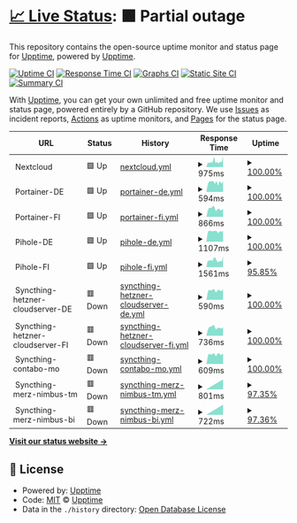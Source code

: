 # [📈 Live Status](https://upptime.github.io/upptime): <!--live status--> **🟧 Partial outage**

This repository contains the open-source uptime monitor and status page for [Upptime](https://upptime.js.org), powered by [Upptime](https://github.com/upptime/upptime).

[![Uptime CI](https://github.com/thomasmerz/upptime/workflows/Uptime%20CI/badge.svg)](https://github.com/upptime/upptime/actions?query=workflow%3A%22Uptime+CI%22)
[![Response Time CI](https://github.com/thomasmerz/upptime/workflows/Response%20Time%20CI/badge.svg)](https://github.com/upptime/upptime/actions?query=workflow%3A%22Response+Time+CI%22)
[![Graphs CI](https://github.com/thomasmerz/upptime/workflows/Graphs%20CI/badge.svg)](https://github.com/upptime/upptime/actions?query=workflow%3A%22Graphs+CI%22)
[![Static Site CI](https://github.com/thomasmerz/upptime/workflows/Static%20Site%20CI/badge.svg)](https://github.com/upptime/upptime/actions?query=workflow%3A%22Static+Site+CI%22)
[![Summary CI](https://github.com/thomasmerz/upptime/workflows/Summary%20CI/badge.svg)](https://github.com/upptime/upptime/actions?query=workflow%3A%22Summary+CI%22)

With [Upptime](https://upptime.js.org), you can get your own unlimited and free uptime monitor and status page, powered entirely by a GitHub repository. We use [Issues](https://github.com/upptime/upptime/issues) as incident reports, [Actions](https://github.com/upptime/upptime/actions) as uptime monitors, and [Pages](https://upptime.github.io/upptime) for the status page.

<!--start: status pages-->
<!-- This summary is generated by Upptime (https://github.com/upptime/upptime) -->
<!-- Do not edit this manually, your changes will be overwritten -->
<!-- prettier-ignore -->
| URL | Status | History | Response Time | Uptime |
| --- | ------ | ------- | ------------- | ------ |
| <img alt="" src="$URL_NEXTCLOUD_ICO" height="13"> Nextcloud | 🟩 Up | [nextcloud.yml](https://github.com/thomasmerz/upptime/commits/master/history/nextcloud.yml) | <details><summary><img alt="Response time graph" src="./graphs/nextcloud/response-time-week.png" height="20"> 975ms</summary><br><a href="https://thomasmerz.github.io/upptime/history/nextcloud"><img alt="Response time 975" src="https://img.shields.io/endpoint?url=https%3A%2F%2Fraw.githubusercontent.com%2Fthomasmerz%2Fupptime%2Fmaster%2Fapi%2Fnextcloud%2Fresponse-time.json"></a><br><a href="https://thomasmerz.github.io/upptime/history/nextcloud"><img alt="24-hour response time 975" src="https://img.shields.io/endpoint?url=https%3A%2F%2Fraw.githubusercontent.com%2Fthomasmerz%2Fupptime%2Fmaster%2Fapi%2Fnextcloud%2Fresponse-time-day.json"></a><br><a href="https://thomasmerz.github.io/upptime/history/nextcloud"><img alt="7-day response time 975" src="https://img.shields.io/endpoint?url=https%3A%2F%2Fraw.githubusercontent.com%2Fthomasmerz%2Fupptime%2Fmaster%2Fapi%2Fnextcloud%2Fresponse-time-week.json"></a><br><a href="https://thomasmerz.github.io/upptime/history/nextcloud"><img alt="30-day response time 975" src="https://img.shields.io/endpoint?url=https%3A%2F%2Fraw.githubusercontent.com%2Fthomasmerz%2Fupptime%2Fmaster%2Fapi%2Fnextcloud%2Fresponse-time-month.json"></a><br><a href="https://thomasmerz.github.io/upptime/history/nextcloud"><img alt="1-year response time 975" src="https://img.shields.io/endpoint?url=https%3A%2F%2Fraw.githubusercontent.com%2Fthomasmerz%2Fupptime%2Fmaster%2Fapi%2Fnextcloud%2Fresponse-time-year.json"></a></details> | <details><summary><a href="https://thomasmerz.github.io/upptime/history/nextcloud">100.00%</a></summary><a href="https://thomasmerz.github.io/upptime/history/nextcloud"><img alt="All-time uptime 100.00%" src="https://img.shields.io/endpoint?url=https%3A%2F%2Fraw.githubusercontent.com%2Fthomasmerz%2Fupptime%2Fmaster%2Fapi%2Fnextcloud%2Fuptime.json"></a><br><a href="https://thomasmerz.github.io/upptime/history/nextcloud"><img alt="24-hour uptime 100.00%" src="https://img.shields.io/endpoint?url=https%3A%2F%2Fraw.githubusercontent.com%2Fthomasmerz%2Fupptime%2Fmaster%2Fapi%2Fnextcloud%2Fuptime-day.json"></a><br><a href="https://thomasmerz.github.io/upptime/history/nextcloud"><img alt="7-day uptime 100.00%" src="https://img.shields.io/endpoint?url=https%3A%2F%2Fraw.githubusercontent.com%2Fthomasmerz%2Fupptime%2Fmaster%2Fapi%2Fnextcloud%2Fuptime-week.json"></a><br><a href="https://thomasmerz.github.io/upptime/history/nextcloud"><img alt="30-day uptime 100.00%" src="https://img.shields.io/endpoint?url=https%3A%2F%2Fraw.githubusercontent.com%2Fthomasmerz%2Fupptime%2Fmaster%2Fapi%2Fnextcloud%2Fuptime-month.json"></a><br><a href="https://thomasmerz.github.io/upptime/history/nextcloud"><img alt="1-year uptime 100.00%" src="https://img.shields.io/endpoint?url=https%3A%2F%2Fraw.githubusercontent.com%2Fthomasmerz%2Fupptime%2Fmaster%2Fapi%2Fnextcloud%2Fuptime-year.json"></a></details>
| <img alt="" src="https://www.portainer.io/favicon.ico" height="13"> Portainer-DE | 🟩 Up | [portainer-de.yml](https://github.com/thomasmerz/upptime/commits/master/history/portainer-de.yml) | <details><summary><img alt="Response time graph" src="./graphs/portainer-de/response-time-week.png" height="20"> 594ms</summary><br><a href="https://thomasmerz.github.io/upptime/history/portainer-de"><img alt="Response time 594" src="https://img.shields.io/endpoint?url=https%3A%2F%2Fraw.githubusercontent.com%2Fthomasmerz%2Fupptime%2Fmaster%2Fapi%2Fportainer-de%2Fresponse-time.json"></a><br><a href="https://thomasmerz.github.io/upptime/history/portainer-de"><img alt="24-hour response time 594" src="https://img.shields.io/endpoint?url=https%3A%2F%2Fraw.githubusercontent.com%2Fthomasmerz%2Fupptime%2Fmaster%2Fapi%2Fportainer-de%2Fresponse-time-day.json"></a><br><a href="https://thomasmerz.github.io/upptime/history/portainer-de"><img alt="7-day response time 594" src="https://img.shields.io/endpoint?url=https%3A%2F%2Fraw.githubusercontent.com%2Fthomasmerz%2Fupptime%2Fmaster%2Fapi%2Fportainer-de%2Fresponse-time-week.json"></a><br><a href="https://thomasmerz.github.io/upptime/history/portainer-de"><img alt="30-day response time 594" src="https://img.shields.io/endpoint?url=https%3A%2F%2Fraw.githubusercontent.com%2Fthomasmerz%2Fupptime%2Fmaster%2Fapi%2Fportainer-de%2Fresponse-time-month.json"></a><br><a href="https://thomasmerz.github.io/upptime/history/portainer-de"><img alt="1-year response time 594" src="https://img.shields.io/endpoint?url=https%3A%2F%2Fraw.githubusercontent.com%2Fthomasmerz%2Fupptime%2Fmaster%2Fapi%2Fportainer-de%2Fresponse-time-year.json"></a></details> | <details><summary><a href="https://thomasmerz.github.io/upptime/history/portainer-de">100.00%</a></summary><a href="https://thomasmerz.github.io/upptime/history/portainer-de"><img alt="All-time uptime 100.00%" src="https://img.shields.io/endpoint?url=https%3A%2F%2Fraw.githubusercontent.com%2Fthomasmerz%2Fupptime%2Fmaster%2Fapi%2Fportainer-de%2Fuptime.json"></a><br><a href="https://thomasmerz.github.io/upptime/history/portainer-de"><img alt="24-hour uptime 100.00%" src="https://img.shields.io/endpoint?url=https%3A%2F%2Fraw.githubusercontent.com%2Fthomasmerz%2Fupptime%2Fmaster%2Fapi%2Fportainer-de%2Fuptime-day.json"></a><br><a href="https://thomasmerz.github.io/upptime/history/portainer-de"><img alt="7-day uptime 100.00%" src="https://img.shields.io/endpoint?url=https%3A%2F%2Fraw.githubusercontent.com%2Fthomasmerz%2Fupptime%2Fmaster%2Fapi%2Fportainer-de%2Fuptime-week.json"></a><br><a href="https://thomasmerz.github.io/upptime/history/portainer-de"><img alt="30-day uptime 100.00%" src="https://img.shields.io/endpoint?url=https%3A%2F%2Fraw.githubusercontent.com%2Fthomasmerz%2Fupptime%2Fmaster%2Fapi%2Fportainer-de%2Fuptime-month.json"></a><br><a href="https://thomasmerz.github.io/upptime/history/portainer-de"><img alt="1-year uptime 100.00%" src="https://img.shields.io/endpoint?url=https%3A%2F%2Fraw.githubusercontent.com%2Fthomasmerz%2Fupptime%2Fmaster%2Fapi%2Fportainer-de%2Fuptime-year.json"></a></details>
| <img alt="" src="https://www.portainer.io/favicon.ico" height="13"> Portainer-FI | 🟩 Up | [portainer-fi.yml](https://github.com/thomasmerz/upptime/commits/master/history/portainer-fi.yml) | <details><summary><img alt="Response time graph" src="./graphs/portainer-fi/response-time-week.png" height="20"> 866ms</summary><br><a href="https://thomasmerz.github.io/upptime/history/portainer-fi"><img alt="Response time 866" src="https://img.shields.io/endpoint?url=https%3A%2F%2Fraw.githubusercontent.com%2Fthomasmerz%2Fupptime%2Fmaster%2Fapi%2Fportainer-fi%2Fresponse-time.json"></a><br><a href="https://thomasmerz.github.io/upptime/history/portainer-fi"><img alt="24-hour response time 866" src="https://img.shields.io/endpoint?url=https%3A%2F%2Fraw.githubusercontent.com%2Fthomasmerz%2Fupptime%2Fmaster%2Fapi%2Fportainer-fi%2Fresponse-time-day.json"></a><br><a href="https://thomasmerz.github.io/upptime/history/portainer-fi"><img alt="7-day response time 866" src="https://img.shields.io/endpoint?url=https%3A%2F%2Fraw.githubusercontent.com%2Fthomasmerz%2Fupptime%2Fmaster%2Fapi%2Fportainer-fi%2Fresponse-time-week.json"></a><br><a href="https://thomasmerz.github.io/upptime/history/portainer-fi"><img alt="30-day response time 866" src="https://img.shields.io/endpoint?url=https%3A%2F%2Fraw.githubusercontent.com%2Fthomasmerz%2Fupptime%2Fmaster%2Fapi%2Fportainer-fi%2Fresponse-time-month.json"></a><br><a href="https://thomasmerz.github.io/upptime/history/portainer-fi"><img alt="1-year response time 866" src="https://img.shields.io/endpoint?url=https%3A%2F%2Fraw.githubusercontent.com%2Fthomasmerz%2Fupptime%2Fmaster%2Fapi%2Fportainer-fi%2Fresponse-time-year.json"></a></details> | <details><summary><a href="https://thomasmerz.github.io/upptime/history/portainer-fi">100.00%</a></summary><a href="https://thomasmerz.github.io/upptime/history/portainer-fi"><img alt="All-time uptime 100.00%" src="https://img.shields.io/endpoint?url=https%3A%2F%2Fraw.githubusercontent.com%2Fthomasmerz%2Fupptime%2Fmaster%2Fapi%2Fportainer-fi%2Fuptime.json"></a><br><a href="https://thomasmerz.github.io/upptime/history/portainer-fi"><img alt="24-hour uptime 100.00%" src="https://img.shields.io/endpoint?url=https%3A%2F%2Fraw.githubusercontent.com%2Fthomasmerz%2Fupptime%2Fmaster%2Fapi%2Fportainer-fi%2Fuptime-day.json"></a><br><a href="https://thomasmerz.github.io/upptime/history/portainer-fi"><img alt="7-day uptime 100.00%" src="https://img.shields.io/endpoint?url=https%3A%2F%2Fraw.githubusercontent.com%2Fthomasmerz%2Fupptime%2Fmaster%2Fapi%2Fportainer-fi%2Fuptime-week.json"></a><br><a href="https://thomasmerz.github.io/upptime/history/portainer-fi"><img alt="30-day uptime 100.00%" src="https://img.shields.io/endpoint?url=https%3A%2F%2Fraw.githubusercontent.com%2Fthomasmerz%2Fupptime%2Fmaster%2Fapi%2Fportainer-fi%2Fuptime-month.json"></a><br><a href="https://thomasmerz.github.io/upptime/history/portainer-fi"><img alt="1-year uptime 100.00%" src="https://img.shields.io/endpoint?url=https%3A%2F%2Fraw.githubusercontent.com%2Fthomasmerz%2Fupptime%2Fmaster%2Fapi%2Fportainer-fi%2Fuptime-year.json"></a></details>
| <img alt="" src="https://pi-hole.net/favicon.ico" height="13"> Pihole-DE | 🟩 Up | [pihole-de.yml](https://github.com/thomasmerz/upptime/commits/master/history/pihole-de.yml) | <details><summary><img alt="Response time graph" src="./graphs/pihole-de/response-time-week.png" height="20"> 1107ms</summary><br><a href="https://thomasmerz.github.io/upptime/history/pihole-de"><img alt="Response time 1107" src="https://img.shields.io/endpoint?url=https%3A%2F%2Fraw.githubusercontent.com%2Fthomasmerz%2Fupptime%2Fmaster%2Fapi%2Fpihole-de%2Fresponse-time.json"></a><br><a href="https://thomasmerz.github.io/upptime/history/pihole-de"><img alt="24-hour response time 1107" src="https://img.shields.io/endpoint?url=https%3A%2F%2Fraw.githubusercontent.com%2Fthomasmerz%2Fupptime%2Fmaster%2Fapi%2Fpihole-de%2Fresponse-time-day.json"></a><br><a href="https://thomasmerz.github.io/upptime/history/pihole-de"><img alt="7-day response time 1107" src="https://img.shields.io/endpoint?url=https%3A%2F%2Fraw.githubusercontent.com%2Fthomasmerz%2Fupptime%2Fmaster%2Fapi%2Fpihole-de%2Fresponse-time-week.json"></a><br><a href="https://thomasmerz.github.io/upptime/history/pihole-de"><img alt="30-day response time 1107" src="https://img.shields.io/endpoint?url=https%3A%2F%2Fraw.githubusercontent.com%2Fthomasmerz%2Fupptime%2Fmaster%2Fapi%2Fpihole-de%2Fresponse-time-month.json"></a><br><a href="https://thomasmerz.github.io/upptime/history/pihole-de"><img alt="1-year response time 1107" src="https://img.shields.io/endpoint?url=https%3A%2F%2Fraw.githubusercontent.com%2Fthomasmerz%2Fupptime%2Fmaster%2Fapi%2Fpihole-de%2Fresponse-time-year.json"></a></details> | <details><summary><a href="https://thomasmerz.github.io/upptime/history/pihole-de">100.00%</a></summary><a href="https://thomasmerz.github.io/upptime/history/pihole-de"><img alt="All-time uptime 100.00%" src="https://img.shields.io/endpoint?url=https%3A%2F%2Fraw.githubusercontent.com%2Fthomasmerz%2Fupptime%2Fmaster%2Fapi%2Fpihole-de%2Fuptime.json"></a><br><a href="https://thomasmerz.github.io/upptime/history/pihole-de"><img alt="24-hour uptime 100.00%" src="https://img.shields.io/endpoint?url=https%3A%2F%2Fraw.githubusercontent.com%2Fthomasmerz%2Fupptime%2Fmaster%2Fapi%2Fpihole-de%2Fuptime-day.json"></a><br><a href="https://thomasmerz.github.io/upptime/history/pihole-de"><img alt="7-day uptime 100.00%" src="https://img.shields.io/endpoint?url=https%3A%2F%2Fraw.githubusercontent.com%2Fthomasmerz%2Fupptime%2Fmaster%2Fapi%2Fpihole-de%2Fuptime-week.json"></a><br><a href="https://thomasmerz.github.io/upptime/history/pihole-de"><img alt="30-day uptime 100.00%" src="https://img.shields.io/endpoint?url=https%3A%2F%2Fraw.githubusercontent.com%2Fthomasmerz%2Fupptime%2Fmaster%2Fapi%2Fpihole-de%2Fuptime-month.json"></a><br><a href="https://thomasmerz.github.io/upptime/history/pihole-de"><img alt="1-year uptime 100.00%" src="https://img.shields.io/endpoint?url=https%3A%2F%2Fraw.githubusercontent.com%2Fthomasmerz%2Fupptime%2Fmaster%2Fapi%2Fpihole-de%2Fuptime-year.json"></a></details>
| <img alt="" src="https://pi-hole.net/favicon.ico" height="13"> Pihole-FI | 🟩 Up | [pihole-fi.yml](https://github.com/thomasmerz/upptime/commits/master/history/pihole-fi.yml) | <details><summary><img alt="Response time graph" src="./graphs/pihole-fi/response-time-week.png" height="20"> 1561ms</summary><br><a href="https://thomasmerz.github.io/upptime/history/pihole-fi"><img alt="Response time 1561" src="https://img.shields.io/endpoint?url=https%3A%2F%2Fraw.githubusercontent.com%2Fthomasmerz%2Fupptime%2Fmaster%2Fapi%2Fpihole-fi%2Fresponse-time.json"></a><br><a href="https://thomasmerz.github.io/upptime/history/pihole-fi"><img alt="24-hour response time 1561" src="https://img.shields.io/endpoint?url=https%3A%2F%2Fraw.githubusercontent.com%2Fthomasmerz%2Fupptime%2Fmaster%2Fapi%2Fpihole-fi%2Fresponse-time-day.json"></a><br><a href="https://thomasmerz.github.io/upptime/history/pihole-fi"><img alt="7-day response time 1561" src="https://img.shields.io/endpoint?url=https%3A%2F%2Fraw.githubusercontent.com%2Fthomasmerz%2Fupptime%2Fmaster%2Fapi%2Fpihole-fi%2Fresponse-time-week.json"></a><br><a href="https://thomasmerz.github.io/upptime/history/pihole-fi"><img alt="30-day response time 1561" src="https://img.shields.io/endpoint?url=https%3A%2F%2Fraw.githubusercontent.com%2Fthomasmerz%2Fupptime%2Fmaster%2Fapi%2Fpihole-fi%2Fresponse-time-month.json"></a><br><a href="https://thomasmerz.github.io/upptime/history/pihole-fi"><img alt="1-year response time 1561" src="https://img.shields.io/endpoint?url=https%3A%2F%2Fraw.githubusercontent.com%2Fthomasmerz%2Fupptime%2Fmaster%2Fapi%2Fpihole-fi%2Fresponse-time-year.json"></a></details> | <details><summary><a href="https://thomasmerz.github.io/upptime/history/pihole-fi">95.85%</a></summary><a href="https://thomasmerz.github.io/upptime/history/pihole-fi"><img alt="All-time uptime 95.85%" src="https://img.shields.io/endpoint?url=https%3A%2F%2Fraw.githubusercontent.com%2Fthomasmerz%2Fupptime%2Fmaster%2Fapi%2Fpihole-fi%2Fuptime.json"></a><br><a href="https://thomasmerz.github.io/upptime/history/pihole-fi"><img alt="24-hour uptime 95.85%" src="https://img.shields.io/endpoint?url=https%3A%2F%2Fraw.githubusercontent.com%2Fthomasmerz%2Fupptime%2Fmaster%2Fapi%2Fpihole-fi%2Fuptime-day.json"></a><br><a href="https://thomasmerz.github.io/upptime/history/pihole-fi"><img alt="7-day uptime 95.85%" src="https://img.shields.io/endpoint?url=https%3A%2F%2Fraw.githubusercontent.com%2Fthomasmerz%2Fupptime%2Fmaster%2Fapi%2Fpihole-fi%2Fuptime-week.json"></a><br><a href="https://thomasmerz.github.io/upptime/history/pihole-fi"><img alt="30-day uptime 95.85%" src="https://img.shields.io/endpoint?url=https%3A%2F%2Fraw.githubusercontent.com%2Fthomasmerz%2Fupptime%2Fmaster%2Fapi%2Fpihole-fi%2Fuptime-month.json"></a><br><a href="https://thomasmerz.github.io/upptime/history/pihole-fi"><img alt="1-year uptime 95.85%" src="https://img.shields.io/endpoint?url=https%3A%2F%2Fraw.githubusercontent.com%2Fthomasmerz%2Fupptime%2Fmaster%2Fapi%2Fpihole-fi%2Fuptime-year.json"></a></details>
| <img alt="" src="https://syncthing.net/img/favicons/favicon-32x32.png" height="13"> Syncthing-hetzner-cloudserver-DE | 🟥 Down | [syncthing-hetzner-cloudserver-de.yml](https://github.com/thomasmerz/upptime/commits/master/history/syncthing-hetzner-cloudserver-de.yml) | <details><summary><img alt="Response time graph" src="./graphs/syncthing-hetzner-cloudserver-de/response-time-week.png" height="20"> 590ms</summary><br><a href="https://thomasmerz.github.io/upptime/history/syncthing-hetzner-cloudserver-de"><img alt="Response time 590" src="https://img.shields.io/endpoint?url=https%3A%2F%2Fraw.githubusercontent.com%2Fthomasmerz%2Fupptime%2Fmaster%2Fapi%2Fsyncthing-hetzner-cloudserver-de%2Fresponse-time.json"></a><br><a href="https://thomasmerz.github.io/upptime/history/syncthing-hetzner-cloudserver-de"><img alt="24-hour response time 590" src="https://img.shields.io/endpoint?url=https%3A%2F%2Fraw.githubusercontent.com%2Fthomasmerz%2Fupptime%2Fmaster%2Fapi%2Fsyncthing-hetzner-cloudserver-de%2Fresponse-time-day.json"></a><br><a href="https://thomasmerz.github.io/upptime/history/syncthing-hetzner-cloudserver-de"><img alt="7-day response time 590" src="https://img.shields.io/endpoint?url=https%3A%2F%2Fraw.githubusercontent.com%2Fthomasmerz%2Fupptime%2Fmaster%2Fapi%2Fsyncthing-hetzner-cloudserver-de%2Fresponse-time-week.json"></a><br><a href="https://thomasmerz.github.io/upptime/history/syncthing-hetzner-cloudserver-de"><img alt="30-day response time 590" src="https://img.shields.io/endpoint?url=https%3A%2F%2Fraw.githubusercontent.com%2Fthomasmerz%2Fupptime%2Fmaster%2Fapi%2Fsyncthing-hetzner-cloudserver-de%2Fresponse-time-month.json"></a><br><a href="https://thomasmerz.github.io/upptime/history/syncthing-hetzner-cloudserver-de"><img alt="1-year response time 590" src="https://img.shields.io/endpoint?url=https%3A%2F%2Fraw.githubusercontent.com%2Fthomasmerz%2Fupptime%2Fmaster%2Fapi%2Fsyncthing-hetzner-cloudserver-de%2Fresponse-time-year.json"></a></details> | <details><summary><a href="https://thomasmerz.github.io/upptime/history/syncthing-hetzner-cloudserver-de">100.00%</a></summary><a href="https://thomasmerz.github.io/upptime/history/syncthing-hetzner-cloudserver-de"><img alt="All-time uptime 100.00%" src="https://img.shields.io/endpoint?url=https%3A%2F%2Fraw.githubusercontent.com%2Fthomasmerz%2Fupptime%2Fmaster%2Fapi%2Fsyncthing-hetzner-cloudserver-de%2Fuptime.json"></a><br><a href="https://thomasmerz.github.io/upptime/history/syncthing-hetzner-cloudserver-de"><img alt="24-hour uptime 100.00%" src="https://img.shields.io/endpoint?url=https%3A%2F%2Fraw.githubusercontent.com%2Fthomasmerz%2Fupptime%2Fmaster%2Fapi%2Fsyncthing-hetzner-cloudserver-de%2Fuptime-day.json"></a><br><a href="https://thomasmerz.github.io/upptime/history/syncthing-hetzner-cloudserver-de"><img alt="7-day uptime 100.00%" src="https://img.shields.io/endpoint?url=https%3A%2F%2Fraw.githubusercontent.com%2Fthomasmerz%2Fupptime%2Fmaster%2Fapi%2Fsyncthing-hetzner-cloudserver-de%2Fuptime-week.json"></a><br><a href="https://thomasmerz.github.io/upptime/history/syncthing-hetzner-cloudserver-de"><img alt="30-day uptime 100.00%" src="https://img.shields.io/endpoint?url=https%3A%2F%2Fraw.githubusercontent.com%2Fthomasmerz%2Fupptime%2Fmaster%2Fapi%2Fsyncthing-hetzner-cloudserver-de%2Fuptime-month.json"></a><br><a href="https://thomasmerz.github.io/upptime/history/syncthing-hetzner-cloudserver-de"><img alt="1-year uptime 100.00%" src="https://img.shields.io/endpoint?url=https%3A%2F%2Fraw.githubusercontent.com%2Fthomasmerz%2Fupptime%2Fmaster%2Fapi%2Fsyncthing-hetzner-cloudserver-de%2Fuptime-year.json"></a></details>
| <img alt="" src="https://syncthing.net/img/favicons/favicon-32x32.png" height="13"> Syncthing-hetzner-cloudserver-FI | 🟥 Down | [syncthing-hetzner-cloudserver-fi.yml](https://github.com/thomasmerz/upptime/commits/master/history/syncthing-hetzner-cloudserver-fi.yml) | <details><summary><img alt="Response time graph" src="./graphs/syncthing-hetzner-cloudserver-fi/response-time-week.png" height="20"> 736ms</summary><br><a href="https://thomasmerz.github.io/upptime/history/syncthing-hetzner-cloudserver-fi"><img alt="Response time 736" src="https://img.shields.io/endpoint?url=https%3A%2F%2Fraw.githubusercontent.com%2Fthomasmerz%2Fupptime%2Fmaster%2Fapi%2Fsyncthing-hetzner-cloudserver-fi%2Fresponse-time.json"></a><br><a href="https://thomasmerz.github.io/upptime/history/syncthing-hetzner-cloudserver-fi"><img alt="24-hour response time 736" src="https://img.shields.io/endpoint?url=https%3A%2F%2Fraw.githubusercontent.com%2Fthomasmerz%2Fupptime%2Fmaster%2Fapi%2Fsyncthing-hetzner-cloudserver-fi%2Fresponse-time-day.json"></a><br><a href="https://thomasmerz.github.io/upptime/history/syncthing-hetzner-cloudserver-fi"><img alt="7-day response time 736" src="https://img.shields.io/endpoint?url=https%3A%2F%2Fraw.githubusercontent.com%2Fthomasmerz%2Fupptime%2Fmaster%2Fapi%2Fsyncthing-hetzner-cloudserver-fi%2Fresponse-time-week.json"></a><br><a href="https://thomasmerz.github.io/upptime/history/syncthing-hetzner-cloudserver-fi"><img alt="30-day response time 736" src="https://img.shields.io/endpoint?url=https%3A%2F%2Fraw.githubusercontent.com%2Fthomasmerz%2Fupptime%2Fmaster%2Fapi%2Fsyncthing-hetzner-cloudserver-fi%2Fresponse-time-month.json"></a><br><a href="https://thomasmerz.github.io/upptime/history/syncthing-hetzner-cloudserver-fi"><img alt="1-year response time 736" src="https://img.shields.io/endpoint?url=https%3A%2F%2Fraw.githubusercontent.com%2Fthomasmerz%2Fupptime%2Fmaster%2Fapi%2Fsyncthing-hetzner-cloudserver-fi%2Fresponse-time-year.json"></a></details> | <details><summary><a href="https://thomasmerz.github.io/upptime/history/syncthing-hetzner-cloudserver-fi">100.00%</a></summary><a href="https://thomasmerz.github.io/upptime/history/syncthing-hetzner-cloudserver-fi"><img alt="All-time uptime 100.00%" src="https://img.shields.io/endpoint?url=https%3A%2F%2Fraw.githubusercontent.com%2Fthomasmerz%2Fupptime%2Fmaster%2Fapi%2Fsyncthing-hetzner-cloudserver-fi%2Fuptime.json"></a><br><a href="https://thomasmerz.github.io/upptime/history/syncthing-hetzner-cloudserver-fi"><img alt="24-hour uptime 100.00%" src="https://img.shields.io/endpoint?url=https%3A%2F%2Fraw.githubusercontent.com%2Fthomasmerz%2Fupptime%2Fmaster%2Fapi%2Fsyncthing-hetzner-cloudserver-fi%2Fuptime-day.json"></a><br><a href="https://thomasmerz.github.io/upptime/history/syncthing-hetzner-cloudserver-fi"><img alt="7-day uptime 100.00%" src="https://img.shields.io/endpoint?url=https%3A%2F%2Fraw.githubusercontent.com%2Fthomasmerz%2Fupptime%2Fmaster%2Fapi%2Fsyncthing-hetzner-cloudserver-fi%2Fuptime-week.json"></a><br><a href="https://thomasmerz.github.io/upptime/history/syncthing-hetzner-cloudserver-fi"><img alt="30-day uptime 100.00%" src="https://img.shields.io/endpoint?url=https%3A%2F%2Fraw.githubusercontent.com%2Fthomasmerz%2Fupptime%2Fmaster%2Fapi%2Fsyncthing-hetzner-cloudserver-fi%2Fuptime-month.json"></a><br><a href="https://thomasmerz.github.io/upptime/history/syncthing-hetzner-cloudserver-fi"><img alt="1-year uptime 100.00%" src="https://img.shields.io/endpoint?url=https%3A%2F%2Fraw.githubusercontent.com%2Fthomasmerz%2Fupptime%2Fmaster%2Fapi%2Fsyncthing-hetzner-cloudserver-fi%2Fuptime-year.json"></a></details>
| <img alt="" src="https://syncthing.net/img/favicons/favicon-32x32.png" height="13"> Syncthing-contabo-mo | 🟥 Down | [syncthing-contabo-mo.yml](https://github.com/thomasmerz/upptime/commits/master/history/syncthing-contabo-mo.yml) | <details><summary><img alt="Response time graph" src="./graphs/syncthing-contabo-mo/response-time-week.png" height="20"> 609ms</summary><br><a href="https://thomasmerz.github.io/upptime/history/syncthing-contabo-mo"><img alt="Response time 609" src="https://img.shields.io/endpoint?url=https%3A%2F%2Fraw.githubusercontent.com%2Fthomasmerz%2Fupptime%2Fmaster%2Fapi%2Fsyncthing-contabo-mo%2Fresponse-time.json"></a><br><a href="https://thomasmerz.github.io/upptime/history/syncthing-contabo-mo"><img alt="24-hour response time 609" src="https://img.shields.io/endpoint?url=https%3A%2F%2Fraw.githubusercontent.com%2Fthomasmerz%2Fupptime%2Fmaster%2Fapi%2Fsyncthing-contabo-mo%2Fresponse-time-day.json"></a><br><a href="https://thomasmerz.github.io/upptime/history/syncthing-contabo-mo"><img alt="7-day response time 609" src="https://img.shields.io/endpoint?url=https%3A%2F%2Fraw.githubusercontent.com%2Fthomasmerz%2Fupptime%2Fmaster%2Fapi%2Fsyncthing-contabo-mo%2Fresponse-time-week.json"></a><br><a href="https://thomasmerz.github.io/upptime/history/syncthing-contabo-mo"><img alt="30-day response time 609" src="https://img.shields.io/endpoint?url=https%3A%2F%2Fraw.githubusercontent.com%2Fthomasmerz%2Fupptime%2Fmaster%2Fapi%2Fsyncthing-contabo-mo%2Fresponse-time-month.json"></a><br><a href="https://thomasmerz.github.io/upptime/history/syncthing-contabo-mo"><img alt="1-year response time 609" src="https://img.shields.io/endpoint?url=https%3A%2F%2Fraw.githubusercontent.com%2Fthomasmerz%2Fupptime%2Fmaster%2Fapi%2Fsyncthing-contabo-mo%2Fresponse-time-year.json"></a></details> | <details><summary><a href="https://thomasmerz.github.io/upptime/history/syncthing-contabo-mo">100.00%</a></summary><a href="https://thomasmerz.github.io/upptime/history/syncthing-contabo-mo"><img alt="All-time uptime 100.00%" src="https://img.shields.io/endpoint?url=https%3A%2F%2Fraw.githubusercontent.com%2Fthomasmerz%2Fupptime%2Fmaster%2Fapi%2Fsyncthing-contabo-mo%2Fuptime.json"></a><br><a href="https://thomasmerz.github.io/upptime/history/syncthing-contabo-mo"><img alt="24-hour uptime 100.00%" src="https://img.shields.io/endpoint?url=https%3A%2F%2Fraw.githubusercontent.com%2Fthomasmerz%2Fupptime%2Fmaster%2Fapi%2Fsyncthing-contabo-mo%2Fuptime-day.json"></a><br><a href="https://thomasmerz.github.io/upptime/history/syncthing-contabo-mo"><img alt="7-day uptime 100.00%" src="https://img.shields.io/endpoint?url=https%3A%2F%2Fraw.githubusercontent.com%2Fthomasmerz%2Fupptime%2Fmaster%2Fapi%2Fsyncthing-contabo-mo%2Fuptime-week.json"></a><br><a href="https://thomasmerz.github.io/upptime/history/syncthing-contabo-mo"><img alt="30-day uptime 100.00%" src="https://img.shields.io/endpoint?url=https%3A%2F%2Fraw.githubusercontent.com%2Fthomasmerz%2Fupptime%2Fmaster%2Fapi%2Fsyncthing-contabo-mo%2Fuptime-month.json"></a><br><a href="https://thomasmerz.github.io/upptime/history/syncthing-contabo-mo"><img alt="1-year uptime 100.00%" src="https://img.shields.io/endpoint?url=https%3A%2F%2Fraw.githubusercontent.com%2Fthomasmerz%2Fupptime%2Fmaster%2Fapi%2Fsyncthing-contabo-mo%2Fuptime-year.json"></a></details>
| <img alt="" src="https://syncthing.net/img/favicons/favicon-32x32.png" height="13"> Syncthing-merz-nimbus-tm | 🟥 Down | [syncthing-merz-nimbus-tm.yml](https://github.com/thomasmerz/upptime/commits/master/history/syncthing-merz-nimbus-tm.yml) | <details><summary><img alt="Response time graph" src="./graphs/syncthing-merz-nimbus-tm/response-time-week.png" height="20"> 801ms</summary><br><a href="https://thomasmerz.github.io/upptime/history/syncthing-merz-nimbus-tm"><img alt="Response time 801" src="https://img.shields.io/endpoint?url=https%3A%2F%2Fraw.githubusercontent.com%2Fthomasmerz%2Fupptime%2Fmaster%2Fapi%2Fsyncthing-merz-nimbus-tm%2Fresponse-time.json"></a><br><a href="https://thomasmerz.github.io/upptime/history/syncthing-merz-nimbus-tm"><img alt="24-hour response time 801" src="https://img.shields.io/endpoint?url=https%3A%2F%2Fraw.githubusercontent.com%2Fthomasmerz%2Fupptime%2Fmaster%2Fapi%2Fsyncthing-merz-nimbus-tm%2Fresponse-time-day.json"></a><br><a href="https://thomasmerz.github.io/upptime/history/syncthing-merz-nimbus-tm"><img alt="7-day response time 801" src="https://img.shields.io/endpoint?url=https%3A%2F%2Fraw.githubusercontent.com%2Fthomasmerz%2Fupptime%2Fmaster%2Fapi%2Fsyncthing-merz-nimbus-tm%2Fresponse-time-week.json"></a><br><a href="https://thomasmerz.github.io/upptime/history/syncthing-merz-nimbus-tm"><img alt="30-day response time 801" src="https://img.shields.io/endpoint?url=https%3A%2F%2Fraw.githubusercontent.com%2Fthomasmerz%2Fupptime%2Fmaster%2Fapi%2Fsyncthing-merz-nimbus-tm%2Fresponse-time-month.json"></a><br><a href="https://thomasmerz.github.io/upptime/history/syncthing-merz-nimbus-tm"><img alt="1-year response time 801" src="https://img.shields.io/endpoint?url=https%3A%2F%2Fraw.githubusercontent.com%2Fthomasmerz%2Fupptime%2Fmaster%2Fapi%2Fsyncthing-merz-nimbus-tm%2Fresponse-time-year.json"></a></details> | <details><summary><a href="https://thomasmerz.github.io/upptime/history/syncthing-merz-nimbus-tm">97.35%</a></summary><a href="https://thomasmerz.github.io/upptime/history/syncthing-merz-nimbus-tm"><img alt="All-time uptime 97.35%" src="https://img.shields.io/endpoint?url=https%3A%2F%2Fraw.githubusercontent.com%2Fthomasmerz%2Fupptime%2Fmaster%2Fapi%2Fsyncthing-merz-nimbus-tm%2Fuptime.json"></a><br><a href="https://thomasmerz.github.io/upptime/history/syncthing-merz-nimbus-tm"><img alt="24-hour uptime 97.35%" src="https://img.shields.io/endpoint?url=https%3A%2F%2Fraw.githubusercontent.com%2Fthomasmerz%2Fupptime%2Fmaster%2Fapi%2Fsyncthing-merz-nimbus-tm%2Fuptime-day.json"></a><br><a href="https://thomasmerz.github.io/upptime/history/syncthing-merz-nimbus-tm"><img alt="7-day uptime 97.35%" src="https://img.shields.io/endpoint?url=https%3A%2F%2Fraw.githubusercontent.com%2Fthomasmerz%2Fupptime%2Fmaster%2Fapi%2Fsyncthing-merz-nimbus-tm%2Fuptime-week.json"></a><br><a href="https://thomasmerz.github.io/upptime/history/syncthing-merz-nimbus-tm"><img alt="30-day uptime 97.35%" src="https://img.shields.io/endpoint?url=https%3A%2F%2Fraw.githubusercontent.com%2Fthomasmerz%2Fupptime%2Fmaster%2Fapi%2Fsyncthing-merz-nimbus-tm%2Fuptime-month.json"></a><br><a href="https://thomasmerz.github.io/upptime/history/syncthing-merz-nimbus-tm"><img alt="1-year uptime 97.35%" src="https://img.shields.io/endpoint?url=https%3A%2F%2Fraw.githubusercontent.com%2Fthomasmerz%2Fupptime%2Fmaster%2Fapi%2Fsyncthing-merz-nimbus-tm%2Fuptime-year.json"></a></details>
| <img alt="" src="https://syncthing.net/img/favicons/favicon-32x32.png" height="13"> Syncthing-merz-nimbus-bi | 🟥 Down | [syncthing-merz-nimbus-bi.yml](https://github.com/thomasmerz/upptime/commits/master/history/syncthing-merz-nimbus-bi.yml) | <details><summary><img alt="Response time graph" src="./graphs/syncthing-merz-nimbus-bi/response-time-week.png" height="20"> 722ms</summary><br><a href="https://thomasmerz.github.io/upptime/history/syncthing-merz-nimbus-bi"><img alt="Response time 722" src="https://img.shields.io/endpoint?url=https%3A%2F%2Fraw.githubusercontent.com%2Fthomasmerz%2Fupptime%2Fmaster%2Fapi%2Fsyncthing-merz-nimbus-bi%2Fresponse-time.json"></a><br><a href="https://thomasmerz.github.io/upptime/history/syncthing-merz-nimbus-bi"><img alt="24-hour response time 722" src="https://img.shields.io/endpoint?url=https%3A%2F%2Fraw.githubusercontent.com%2Fthomasmerz%2Fupptime%2Fmaster%2Fapi%2Fsyncthing-merz-nimbus-bi%2Fresponse-time-day.json"></a><br><a href="https://thomasmerz.github.io/upptime/history/syncthing-merz-nimbus-bi"><img alt="7-day response time 722" src="https://img.shields.io/endpoint?url=https%3A%2F%2Fraw.githubusercontent.com%2Fthomasmerz%2Fupptime%2Fmaster%2Fapi%2Fsyncthing-merz-nimbus-bi%2Fresponse-time-week.json"></a><br><a href="https://thomasmerz.github.io/upptime/history/syncthing-merz-nimbus-bi"><img alt="30-day response time 722" src="https://img.shields.io/endpoint?url=https%3A%2F%2Fraw.githubusercontent.com%2Fthomasmerz%2Fupptime%2Fmaster%2Fapi%2Fsyncthing-merz-nimbus-bi%2Fresponse-time-month.json"></a><br><a href="https://thomasmerz.github.io/upptime/history/syncthing-merz-nimbus-bi"><img alt="1-year response time 722" src="https://img.shields.io/endpoint?url=https%3A%2F%2Fraw.githubusercontent.com%2Fthomasmerz%2Fupptime%2Fmaster%2Fapi%2Fsyncthing-merz-nimbus-bi%2Fresponse-time-year.json"></a></details> | <details><summary><a href="https://thomasmerz.github.io/upptime/history/syncthing-merz-nimbus-bi">97.36%</a></summary><a href="https://thomasmerz.github.io/upptime/history/syncthing-merz-nimbus-bi"><img alt="All-time uptime 97.36%" src="https://img.shields.io/endpoint?url=https%3A%2F%2Fraw.githubusercontent.com%2Fthomasmerz%2Fupptime%2Fmaster%2Fapi%2Fsyncthing-merz-nimbus-bi%2Fuptime.json"></a><br><a href="https://thomasmerz.github.io/upptime/history/syncthing-merz-nimbus-bi"><img alt="24-hour uptime 97.36%" src="https://img.shields.io/endpoint?url=https%3A%2F%2Fraw.githubusercontent.com%2Fthomasmerz%2Fupptime%2Fmaster%2Fapi%2Fsyncthing-merz-nimbus-bi%2Fuptime-day.json"></a><br><a href="https://thomasmerz.github.io/upptime/history/syncthing-merz-nimbus-bi"><img alt="7-day uptime 97.36%" src="https://img.shields.io/endpoint?url=https%3A%2F%2Fraw.githubusercontent.com%2Fthomasmerz%2Fupptime%2Fmaster%2Fapi%2Fsyncthing-merz-nimbus-bi%2Fuptime-week.json"></a><br><a href="https://thomasmerz.github.io/upptime/history/syncthing-merz-nimbus-bi"><img alt="30-day uptime 97.36%" src="https://img.shields.io/endpoint?url=https%3A%2F%2Fraw.githubusercontent.com%2Fthomasmerz%2Fupptime%2Fmaster%2Fapi%2Fsyncthing-merz-nimbus-bi%2Fuptime-month.json"></a><br><a href="https://thomasmerz.github.io/upptime/history/syncthing-merz-nimbus-bi"><img alt="1-year uptime 97.36%" src="https://img.shields.io/endpoint?url=https%3A%2F%2Fraw.githubusercontent.com%2Fthomasmerz%2Fupptime%2Fmaster%2Fapi%2Fsyncthing-merz-nimbus-bi%2Fuptime-year.json"></a></details>

<!--end: status pages-->

[**Visit our status website →**](https://upptime.github.io/upptime)

## 📄 License

- Powered by: [Upptime](https://github.com/upptime/upptime)
- Code: [MIT](./LICENSE) © [Upptime](https://upptime.js.org)
- Data in the `./history` directory: [Open Database License](https://opendatacommons.org/licenses/odbl/1-0/)
